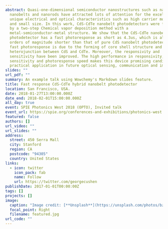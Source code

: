 ```yaml
---
abstract: Quasi-one-dimensional semiconductor nanostructures such as nanowires,
  nanobelts and nanorods have attracted lots of attention for the excellent,
  unique electrical and optical characteristics such as high carrier mobility
  and small size. In this work, CdS-CdTe nanobelt photodetectors were fabricated
  by a two-step Chemical vapor deposition method with a
  metal-semiconductor-metal structure. We show that the CdS-CdTe nanobelt
  photodetector has a fast photoresponse as short as 4.3us, which is almost two
  orders of magnitude shorter than that of pure CdS nanobelt photodetectors. The
  fast photoresponse is due to the forming of core shell structure and
  heterojunction between CdS and CdTe. Moreover, the responsivity and
  sensitivity have been improved. The high performance in responsivity,
  sensitivity and photoresponse speed makes this device promising candidate for
  practical application in future optical sensing, communication and imaging.
slides: ""
url_pdf: ""
summary: An example talk using Wowchemy's Markdown slides feature.
title: Fast response CdS-CdTe hybrid nanobelt photodetector
location: San Francisco, USA.
date: 2018-01-27T13:00:00.000Z
date_end: 2018-02-01T15:00:00.000Z
all_day: true
event: SPIE Photonics West 2018 (OPTO), Invited talk
event_url: https://spie.org/conferences-and-exhibitions/photonics-west
featured: false
authors: []
url_video: ""
url_slides: ""
address:
  street: 450 Serra Mall
  city: Stanford
  region: CA
  postcode: "94305"
  country: United States
links:
  - icon: twitter
    icon_pack: fab
    name: Follow
    url: https://twitter.com/georgecushen
publishDate: 2017-01-01T00:00:00Z
tags: []
projects: []
image:
  caption: "Image credit: [**Unsplash**](https://unsplash.com/photos/bzdhc5b3Bxs)"
  focal_point: Right
  filename: featured.jpg
url_code: ""
---
```

